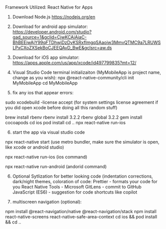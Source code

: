 Framework Utilized: React Native for Apps

1. Download Node.js
https://nodejs.org/en

3. Download for android app simulator:
https://developer.android.com/studio?gad_source=1&gclid=CjwKCAiAiaC-BhBEEiwAjY99qFTDhwjDzDvKSRxfImgqSAaoiw3MmvQTMC9a7LRUWSLPxCXoZXSekBoCJEEQAvD_BwE&gclsrc=aw.ds

4. Download for iOS app simulator:
https://apps.apple.com/us/app/xcode/id497799835?mt=12/

5. Visual Studio Code terminal initializaiton (MyMobileApp is project name, change as you wish):
npx @react-native-community/cli init MyMobileApp
cd MyMobileApp

6. fix any ios that appear errors:

sudo xcodebuild -license accept (for system settings license agreement if you did open xcode before doing all this random stuff)

brew install rbenv
rbenv install 3.2.2
rbenv global 3.2.2
gem install cocoapods
cd ios
pod install
cd ..
npx react-native run-ios

6. start the app via visual studio code


npx react-native start (use metro bundler, make sure the simulator is open, like xcode or android studio)

npx react-native run-ios (ios command)

npx react-native run-android (andorid command)

6. Optional Sytlization for better looking code (indentation corrections, dark/night themes, coloration of code:
Prettier - formats your code for you 
React Native Tools - Microsoft
GitLens - commit to GitHub
JavaScript (ES6) - suggestion for code shortcuts like copilot

7. multiscreen navigation (optional):

npm install @react-navigation/native @react-navigation/stack
npm install react-native-screens react-native-safe-area-context
cd ios && pod install && cd ..



